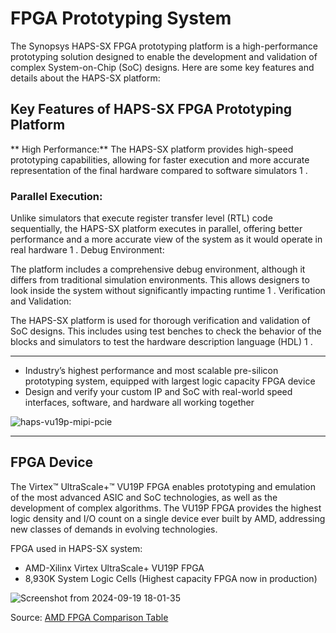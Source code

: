 # FPGA Prototyping System

The Synopsys HAPS-SX FPGA prototyping platform is a high-performance prototyping solution designed to enable the development and validation of complex System-on-Chip (SoC) designs. Here are some key features and details about the HAPS-SX platform:

## Key Features of HAPS-SX FPGA Prototyping Platform

** High Performance:**
The HAPS-SX platform provides high-speed prototyping capabilities, allowing for faster execution and more accurate representation of the final hardware compared to software simulators 1 .

### Parallel Execution:

Unlike simulators that execute register transfer level (RTL) code sequentially, the HAPS-SX platform executes in parallel, offering better performance and a more accurate view of the system as it would operate in real hardware 1 .
Debug Environment:

The platform includes a comprehensive debug environment, although it differs from traditional simulation environments. This allows designers to look inside the system without significantly impacting runtime 1 .
Verification and Validation:

The HAPS-SX platform is used for thorough verification and validation of SoC designs. This includes using test benches to check the behavior of the blocks and simulators to test the hardware description language (HDL) 1 .

---

* Industry’s highest performance and most scalable pre-silicon prototyping system,  equipped with largest logic capacity FPGA device 
* Design and verify your custom IP and SoC with real-world speed interfaces, software, and hardware all working together

![haps-vu19p-mipi-pcie](https://github.com/user-attachments/assets/f6dff28d-4308-4775-9bfd-834ea624c6b3)

---
## FPGA Device

The Virtex™ UltraScale+™ VU19P FPGA enables prototyping and emulation of the most advanced ASIC and SoC technologies, as well as the development of complex algorithms. The VU19P FPGA provides the highest logic density and I/O count on a single device ever built by AMD, addressing new classes of demands in evolving technologies.

FPGA used in HAPS-SX system:
* AMD-Xilinx Virtex UltraScale+ VU19P FPGA
* 8,930K System Logic Cells (Highest capacity FPGA now in production)

![Screenshot from 2024-09-19 18-01-35](https://github.com/user-attachments/assets/27807229-e10f-42ff-aebd-440b13f52a41)

Source: [AMD FPGA Comparison Table](https://docs.amd.com/v/u/en-US/ultrascale-plus-fpga-product-selection-guide)  
